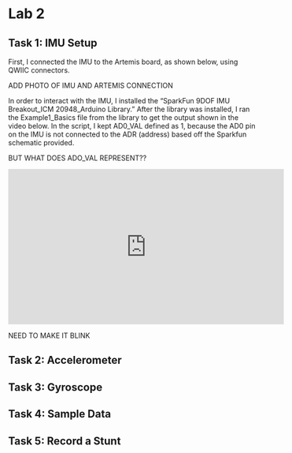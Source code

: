 # Lab 2

## Task 1: IMU Setup

First, I connected the IMU to the Artemis board, as shown below, using QWIIC connectors. 

ADD PHOTO OF IMU AND ARTEMIS CONNECTION

In order to interact with the IMU, I installed the “SparkFun 9DOF IMU Breakout_ICM 20948_Arduino Library.” After the library was installed, I ran the Example1_Basics file from the library to get the output shown in the video below. In the script, I kept AD0_VAL defined as 1, because the AD0 pin on the IMU is not connected to the ADR (address) based off the Sparkfun schematic provided. 

BUT WHAT DOES ADO_VAL REPRESENT??

<iframe width="560" height="315" src="https://www.youtube.com/embed/yLPr0NABWfo?si=_Kv3WqxDgtZNJuPX" title="YouTube video player" frameborder="0" allow="accelerometer; autoplay; clipboard-write; encrypted-media; gyroscope; picture-in-picture; web-share" referrerpolicy="strict-origin-when-cross-origin" allowfullscreen></iframe>

NEED TO MAKE IT BLINK

## Task 2: Accelerometer

## Task 3: Gyroscope

## Task 4: Sample Data

## Task 5: Record a Stunt


